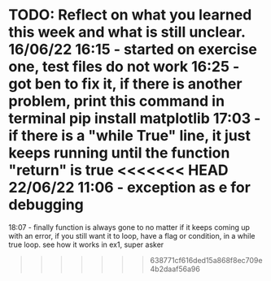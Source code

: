 TODO: Reflect on what you learned this week and what is still unclear.
16/06/22
16:15 - started on exercise one, test files do not work
16:25 - got ben to fix it, if there is another problem, print this command in terminal
pip install matplotlib
17:03 - if there is a "while True" line, it just keeps running until the function "return" is true
<<<<<<< HEAD
22/06/22
11:06 - exception as e for debugging
=======
18:07 - finally function is always gone to no matter if it keeps coming up with an error, if you still want it to loop, have a flag or condition, in a while true loop. see how it works in ex1, super asker
>>>>>>> 638771cf616ded15a868f8ec709e4b2daaf56a96
